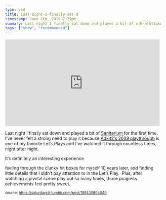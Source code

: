 ```yaml
---
type: vid
title: Last-night-I-finally-sat-d
timestamp: June 7th, 2019 2:29pm
summary: Last night I finally sat down and played a bit of a hrefhttpswwwgogcomgamesanitarium targetblankSanitarium afor the first time  I’v
tags: ["show", "recommended"]
---
```

<iframe width="500" height="281"  id="youtube_iframe" src="https://www.youtube.com/embed/kaPgQrw_Ywk?feature=oembed&amp;enablejsapi=1&amp;origin=http://safe.txmblr.com&amp;wmode=opaque" frameborder="0" allow="accelerometer; autoplay; clipboard-write; encrypted-media; gyroscope; picture-in-picture" allowfullscreen></iframe>                    
                                            
Last night I finally sat down and played a bit of <a href="https://www.gog.com/game/sanitarium" target="_blank">Sanitarium </a>for the first time.  I’ve never felt a strong need to play it because <a href="https://www.youtube.com/playlist?list=PLE50D27DF4F83907F" target="_blank">Adkit2′s 2009 playthrough</a> is one of my favorite Let’s Plays and I've watched it through countless times, night after night.

It’s definitely an interesting experience 

feeling through the clunky hit boxes for myself 10 years later, and finding little details that I didn’t pay attention to in the Let’s Play.  Plus, after watching a pivotal scene play out so many times, those progress achievements feel pretty sweet.
 
                                                    
<small>source: https://saturdayxiii.tumblr.com/post/185435894049</small>